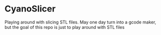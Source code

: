 CyanoSlicer
===========

Playing around with slicing STL files. May one day turn into a gcode maker, but the goal of this repo is just to play around with STL files
